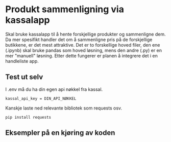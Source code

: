 # Produkt sammenligning via kassalapp

Skal bruke kassalapp til å hente forskjellige produkter og sammenligne dem. Da mer spesifikt handler det om å sammenligne pris på de forskjellige butikkene, er det mest attraktive. Det er to forskellige hoved filer, den ene (.ipynb) skal bruke pandas som hoved løsning, mens den andre (.py) er en mer "manuell" løsning.
Etter dette fungerer er planen å integrere det i en handleliste app. 

## Test ut selv
I .env må du ha din egen api nøkkel fra kassal. 

```
kassal_api_key = DIN_API_NØKKEL
```

Kanskje laste ned relevante bibliotek som requests osv.

```
pip install requests
```

## Eksempler på en kjøring av koden



